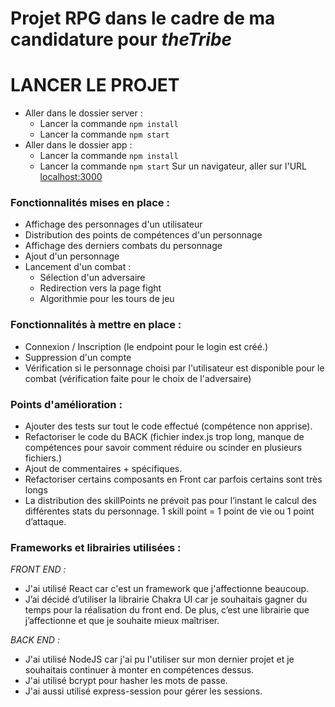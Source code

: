 # Projet RPG dans le cadre de ma candidature pour *theTribe*

# LANCER LE PROJET

- Aller dans le dossier server :
  - Lancer la commande `npm install`
  - Lancer la commande `npm start`
- Aller dans le dossier app :
  - Lancer la commande `npm install`
  - Lancer la commande `npm start`
    Sur un navigateur, aller sur l'URL [localhost:3000](http://localhost:3000)

### Fonctionnalités mises en place :

- Affichage des personnages d'un utilisateur
- Distribution des points de compétences d'un personnage
- Affichage des derniers combats du personnage
- Ajout d'un personnage
- Lancement d'un combat :
  - Sélection d'un adversaire
  - Redirection vers la page fight
  - Algorithmie pour les tours de jeu

### Fonctionnalités à mettre en place :

- Connexion / Inscription (le endpoint pour le login est créé.)
- Suppression d'un compte
- Vérification si le personnage choisi par l'utilisateur est disponible pour le combat (vérification faite pour le choix de l'adversaire)

### Points d'amélioration :

- Ajouter des tests sur tout le code effectué (compétence non apprise).
- Refactoriser le code du BACK (fichier index.js trop long, manque de compétences pour savoir comment réduire ou scinder en plusieurs fichiers.)
- Ajout de commentaires + spécifiques.
- Refactoriser certains composants en Front car parfois certains sont très longs
- La distribution des skillPoints ne prévoit pas pour l’instant le calcul des différentes stats du personnage. 1 skill point = 1 point de vie ou 1 point d’attaque.

### Frameworks et librairies utilisées :

_FRONT END :_

- J'ai utilisé React car c'est un framework que j'affectionne beaucoup.
- J’ai décidé d’utiliser la librairie Chakra UI car je souhaitais gagner du temps pour la réalisation du front end. De plus, c’est une librairie que j’affectionne et que je souhaite mieux maîtriser.

_BACK END :_

- J'ai utilisé NodeJS car j'ai pu l'utiliser sur mon dernier projet et je souhaitais continuer à monter en compétences dessus.
- J'ai utilisé bcrypt pour hasher les mots de passe.
- J'ai aussi utilisé express-session pour gérer les sessions.

